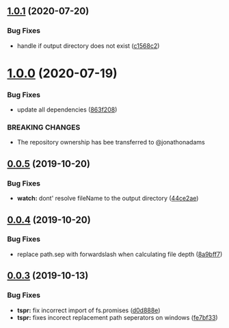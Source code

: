 ## [1.0.1](https://github.com/jonathonadams/ts-path-replace/compare/v1.0.0...v1.0.1) (2020-07-20)


### Bug Fixes

* handle if output directory does not exist ([c1568c2](https://github.com/jonathonadams/ts-path-replace/commit/c1568c25387155f00368196dfb38a235bdcea906))

# [1.0.0](https://github.com/jonathonadams/ts-path-replace/compare/v0.0.5...v1.0.0) (2020-07-19)


### Bug Fixes

* update all dependencies ([863f208](https://github.com/jonathonadams/ts-path-replace/commit/863f2086d283b6b021b3c633de8dee69081672c1))


### BREAKING CHANGES

* The repository ownership has bee transferred to @jonathonadams

## [0.0.5](https://github.com/unquenchablethyrst/ts-path-replace/compare/v0.0.4...v0.0.5) (2019-10-20)


### Bug Fixes

* **watch:** dont' resolve fileName to the output directory ([44ce2ae](https://github.com/unquenchablethyrst/ts-path-replace/commit/44ce2ae))

## [0.0.4](https://github.com/unquenchablethyrst/ts-path-replace/compare/v0.0.3...v0.0.4) (2019-10-20)


### Bug Fixes

* replace path.sep with forwardslash when calculating file depth ([8a9bff7](https://github.com/unquenchablethyrst/ts-path-replace/commit/8a9bff7))

## [0.0.3](https://github.com/unquenchablethyrst/ts-path-replace/compare/v0.0.2...v0.0.3) (2019-10-13)


### Bug Fixes

* **tspr:** fix incorrect import of fs.promises ([d0d888e](https://github.com/unquenchablethyrst/ts-path-replace/commit/d0d888e))
* **tspr:** fixes incorect replacement path seperators on windows ([fe7bf33](https://github.com/unquenchablethyrst/ts-path-replace/commit/fe7bf33))
